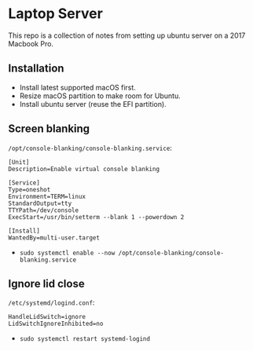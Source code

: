 # Laptop Server

This repo is a collection of notes from setting up ubuntu server on a 2017 Macbook Pro.

## Installation

- Install latest supported macOS first.
- Resize macOS partition to make room for Ubuntu.
- Install ubuntu server (reuse the EFI partition).

## Screen blanking

`/opt/console-blanking/console-blanking.service`:
```
[Unit]
Description=Enable virtual console blanking

[Service]
Type=oneshot
Environment=TERM=linux
StandardOutput=tty
TTYPath=/dev/console
ExecStart=/usr/bin/setterm --blank 1 --powerdown 2

[Install]
WantedBy=multi-user.target
```

- `sudo systemctl enable --now /opt/console-blanking/console-blanking.service`

## Ignore lid close
`/etc/systemd/logind.conf`:
```
HandleLidSwitch=ignore
LidSwitchIgnoreInhibited=no
```

- `sudo systemctl restart systemd-logind`
